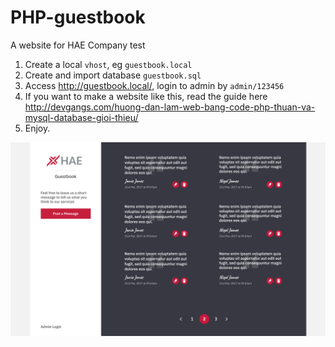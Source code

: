 # PHP-guestbook
A website for HAE Company test

1. Create a local `vhost`, eg `guestbook.local`
2. Create and import database `guestbook.sql`
3. Access http://guestbook.local/, login to admin by `admin/123456`
4. If you want to make a website like this, read the guide here http://devgangs.com/huong-dan-lam-web-bang-code-php-thuan-va-mysql-database-gioi-thieu/
5. Enjoy.


![Alt text](assets/images/mockup.jpg?raw=true "Title")
